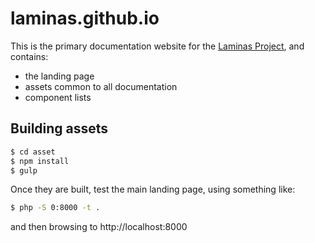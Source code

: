 # laminas.github.io

This is the primary documentation website for the [Laminas
Project](https://getlaminas.org), and contains:

- the landing page
- assets common to all documentation
- component lists

## Building assets

```bash
$ cd asset
$ npm install
$ gulp
```

Once they are built, test the main landing page, using something like:

```bash
$ php -S 0:8000 -t .
```

and then browsing to http://localhost:8000
